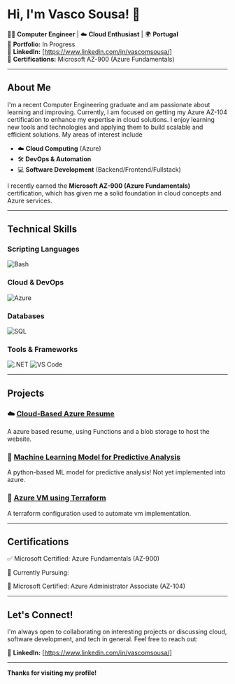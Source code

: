 # Hi, I'm Vasco Sousa! 👋

👨‍💻 **Computer Engineer** | ☁️ **Cloud Enthusiast** | 🌍 **Portugal**  
🔗 **Portfolio:** In Progress  
🔗 **LinkedIn:** [https://www.linkedin.com/in/vascomsousa/]  
🔗 **Certifications:** Microsoft AZ-900 (Azure Fundamentals)

---

## About Me

I'm a recent Computer Engineering graduate and am passionate about learning and improving. Currently, I am focused on getting my Azure AZ-104 certification to enhance my expertise in cloud solutions. I enjoy learning new tools and technologies and applying them to build scalable and efficient solutions. My areas of interest include

- ☁️ **Cloud Computing** (Azure)
- 🛠️ **DevOps & Automation**
- 💻 **Software Development** (Backend/Frontend/Fullstack)

I recently earned the **Microsoft AZ-900 (Azure Fundamentals)** certification, which has given me a solid foundation in cloud concepts and Azure services.

---

## Technical Skills

### Scripting Languages
![Bash](https://img.shields.io/badge/Bash-4EAA25?style=for-the-badge&logo=gnu-bash&logoColor=white)

### Cloud & DevOps
![Azure](https://img.shields.io/badge/Azure-0089D6?style=for-the-badge&logo=microsoft-azure&logoColor=white)

### Databases
![SQL](https://img.shields.io/badge/SQL-00758F?style=for-the-badge&logo=database&logoColor=white)


### Tools & Frameworks
![.NET](https://img.shields.io/badge/Git-F05032?style=for-the-badge&logo=git&logoColor=white)
![VS Code](https://img.shields.io/badge/VS_Code-007ACC?style=for-the-badge&logo=visual-studio-code&logoColor=white)

---

## Projects

### ☁️ [Cloud-Based Azure Resume](https://github.com/VascoC24/azure-resume)
A azure based resume, using Functions and a blob storage to host the website.

### 🤖 [Machine Learning Model for Predictive Analysis](https://github.com/VascoC24/BrainMRIML)
A python-based ML model for predictive analysis! Not yet implemented into azure.

### 🔧 [Azure VM using Terraform](https://github.com/VascoC24/TerraformAzure)
A terraform configuration used to automate vm implementation.

---

## Certifications

✅ Microsoft Certified: Azure Fundamentals (AZ-900)

🎯 Currently Pursuing:

🔹 Microsoft Certified: Azure Administrator Associate (AZ-104)

---

## Let's Connect!

I'm always open to collaborating on interesting projects or discussing cloud, software development, and tech in general. Feel free to reach out:

🔗 **LinkedIn:** [https://www.linkedin.com/in/vascomsousa/]

---

**Thanks for visiting my profile!**
